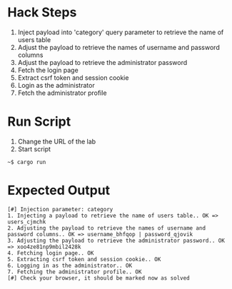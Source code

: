 # Hack Steps

1. Inject payload into 'category' query parameter to retrieve the name of users table
2. Adjust the payload to retrieve the names of username and password columns
3. Adjust the payload to retrieve the administrator password
4. Fetch the login page
5. Extract csrf token and session cookie
6. Login as the administrator
7. Fetch the administrator profile

# Run Script

1. Change the URL of the lab
2. Start script

```
~$ cargo run
```

# Expected Output

```
[#] Injection parameter: category
1. Injecting a payload to retrieve the name of users table.. OK => users_cjmchk
2. Adjusting the payload to retrieve the names of username and password columns.. OK => username_bhfqop | password_qjovik
3. Adjusting the payload to retrieve the administrator password.. OK => xoo4ze81np9mbil2428k
4. Fetching login page.. OK
5. Extracting csrf token and session cookie.. OK
6. Logging in as the administrator.. OK
7. Fetching the administrator profile.. OK
[#] Check your browser, it should be marked now as solved
```
